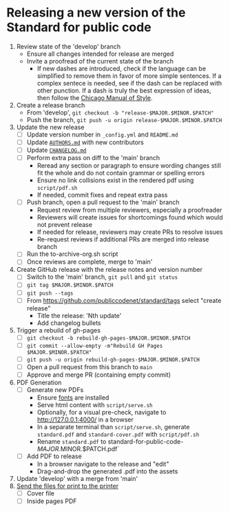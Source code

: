 # Releasing a new version of the Standard for public code

1. Review state of the 'develop' branch
    - Ensure all changes intended for release are merged
    - Invite a proofread of the current state of the branch
        - If new dashes are introduced, check if the language can be simplified to remove them in favor of more simple sentences. If a complex sentece is needed, see if the dash can be replaced with other punction. If a dash is truly the best expression of ideas, then follow the [Chicago Manual of Style](https://en.wikipedia.org/wiki/Dash#En_dash_versus_em_dash).
2. Create a release branch
    - From 'develop', `git checkout -b "release-$MAJOR.$MINOR.$PATCH"`
    - Push the branch, `git push -u origin release-$MAJOR.$MINOR.$PATCH`
3. Update the new release
    - [ ] Update version number in `_config.yml` and `README.md`
    - [ ] Update [`AUTHORS.md`](../AUTHORS.md) with new contributors
    - [ ] Update [`CHANGELOG.md`](../CHANGELOG.md)
    - [ ] Perform extra pass on diff to the 'main' branch
        - Reread any section or paragraph to ensure wording changes still fit the whole and do not contain grammar or spelling errors
        - Ensure no link collisions exist in the rendered pdf using `script/pdf.sh`
        - If needed, commit fixes and repeat extra pass
    - [ ] Push branch, open a pull request to the 'main' branch
        - Request review from multiple reviewers, especially a proofreader
        - Reviewers will create issues for shortcomings found which would not prevent release
        - If needed for release, reviewers may create PRs to resolve issues
        - Re-request reviews if additional PRs are merged into release branch
    - [ ] Run the to-archive-org.sh script
    - [ ] Once reviews are complete, merge to 'main'
4. Create GitHub release with the release notes and version number
    - [ ] Switch to the 'main' branch, `git pull` and `git status`
    - [ ] `git tag $MAJOR.$MINOR.$PATCH`
    - [ ] `git push --tags`
    - [ ] From https://github.com/publiccodenet/standard/tags select "create release"
        - Title the release: 'Nth update'
        - Add changelog bullets
5. Trigger a rebuild of gh-pages
    - [ ] `git checkout -b rebuild-gh-pages-$MAJOR.$MINOR.$PATCH`
    - [ ] `git commit --allow-empty -m"Rebuild GH Pages $MAJOR.$MINOR.$PATCH"`
    - [ ] `git push -u origin rebuild-gh-pages-$MAJOR.$MINOR.$PATCH`
    - [ ] Open a pull request from this branch to `main`
    - [ ] Approve and merge PR (containing empty commit)
5. PDF Generation
    - [ ] Generate new PDFs
        - Ensure [fonts](https://brand.publiccode.net/typography/) are installed
        - Serve html content with `script/serve.sh`
        - Optionally, for a visual pre-check, navigate to http://127.0.0.1:4000/ in a browser
        - In a separate terminal than `script/serve.sh`, generate `standard.pdf` and `standard-cover.pdf` with `script/pdf.sh`
        - Rename `standard.pdf` to standard-for-public-code-$MAJOR.$MINOR.$PATCH.pdf`
    - [ ] Add PDF to release
        - In a browser navigate to the release and "edit"
        - Drag-and-drop the generated .pdf into the assets
6. Update 'develop' with a merge from 'main'
7. [Send the files for print to the printer](printing.md)
    - [ ] Cover file
    - [ ] Inside pages PDF
